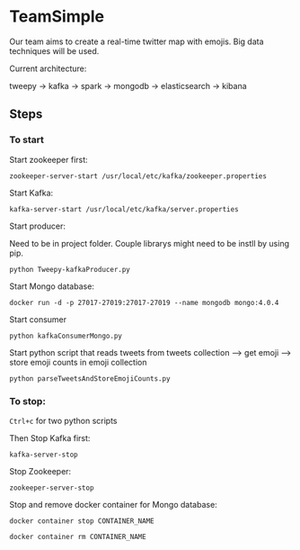 # TeamSimple

Our team aims to create a real-time twitter map with emojis. Big data techniques will be used. 

Current architecture:

tweepy -> kafka -> spark -> mongodb -> elasticsearch -> kibana

## Steps

### To start

Start zookeeper first:

`zookeeper-server-start /usr/local/etc/kafka/zookeeper.properties`

Start Kafka:

`kafka-server-start /usr/local/etc/kafka/server.properties`

Start producer:

Need to be in project folder. Couple librarys might need to be instll by using pip.

`python Tweepy-kafkaProducer.py`

Start Mongo database:

`docker run -d -p 27017-27019:27017-27019 --name mongodb mongo:4.0.4`

Start consumer

`python kafkaConsumerMongo.py`

Start python script that reads tweets from tweets collection --> get emoji --> store emoji counts in emoji collection

`python parseTweetsAndStoreEmojiCounts.py`


### To stop:

`Ctrl+c` for two python scripts

Then Stop Kafka first:

`kafka-server-stop`

Stop Zookeeper:

`zookeeper-server-stop`

Stop and remove docker container for Mongo database:

`docker container stop CONTAINER_NAME`

`docker container rm CONTAINER_NAME`









